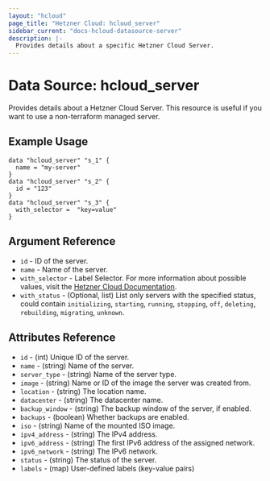 ```yaml
---
layout: "hcloud"
page_title: "Hetzner Cloud: hcloud_server"
sidebar_current: "docs-hcloud-datasource-server"
description: |-
  Provides details about a specific Hetzner Cloud Server.
---
```

# Data Source: hcloud_server
Provides details about a Hetzner Cloud Server.
This resource is useful if you want to use a non-terraform managed server.

## Example Usage
```hcl
data "hcloud_server" "s_1" {
  name = "my-server"
}
data "hcloud_server" "s_2" {
  id = "123"
}
data "hcloud_server" "s_3" {
  with_selector =  "key=value"
}
```

## Argument Reference
- `id` - ID of the server.
- `name` - Name of the server.
- `with_selector` - Label Selector. For more information about possible values, visit the [Hetzner Cloud Documentation](https://docs.hetzner.cloud/#overview-label-selector).
- `with_status` - (Optional, list) List only servers with the specified status, could contain `initializing`, `starting`, `running`, `stopping`, `off`, `deleting`, `rebuilding`, `migrating`, `unknown`.

## Attributes Reference
- `id` - (int) Unique ID of the server.
- `name` - (string) Name of the server.
- `server_type` - (string) Name of the server type.
- `image` - (string) Name or ID of the image the server was created from.
- `location` - (string) The location name.
- `datacenter` - (string) The datacenter name.
- `backup_window` - (string) The backup window of the server, if enabled.
- `backups` - (boolean) Whether backups are enabled.
- `iso` - (string) Name of the mounted ISO image.
- `ipv4_address` - (string) The IPv4 address.
- `ipv6_address` - (string) The first IPv6 address of the assigned network.
- `ipv6_network` - (string) The IPv6 network.
- `status` - (string) The status of the server.
- `labels` - (map) User-defined labels (key-value pairs)